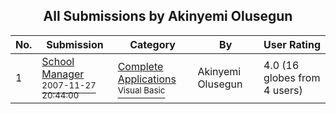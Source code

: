 ﻿<div align="center">

## All Submissions by Akinyemi Olusegun

</div>

No.  | Submission | Category | By   | User Rating
---- | ---------- | -------- | ---- | -----------
1 | [School Manager<br /><sup>2007-11-27 20:44:00</sup>](https://github.com/Planet-Source-Code/akinyemi-olusegun-school-manager__1-69704) | [Complete Applications<br /><sup>Visual Basic</sup>](../ByCategory/complete-applications__1-27.md) | Akinyemi Olusegun | 4.0 (16 globes from 4 users)
